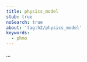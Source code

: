 ```yaml
---
title: physics_model
stub: true
noSearch: true
about: 'tag:h2/physics_model'
keywords:
  - phmo
---
```

...
